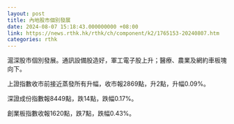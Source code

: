 ```yaml
---
layout: post
title: 內地股市個別發展
date: 2024-08-07 15:18:43.000000000 +08:00
link: https://news.rthk.hk/rthk/ch/component/k2/1765153-20240807.htm
categories: rthk
---
```


滬深股市個別發展。通訊設備股造好，軍工電子股上升；醫療、農業及網約車板塊向下。

上證指數收市前接近蒸發所有升幅，收市報2869點，升2點，升幅0.09%。

深證成份指數報8449點，跌14點，跌幅0.17%。

創業板指數收報1620點，跌7點，跌幅0.43%。
